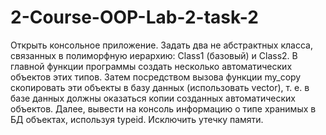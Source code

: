 # 2-Course-OOP-Lab-2-task-2
Открыть консольное приложение.  Задать два не абстрактных класса, связанных в полиморфную иерархию: Class1 (базовый) и Class2. В главной функции программы создать несколько автоматических объектов этих типов. Затем посредством вызова функции my_copy скопировать эти объекты в базу данных (использовать vector), т. е. в базе данных должны оказаться копии созданных автоматических объектов.  Далее, вывести на консоль информацию о типе хранимых в БД объектах, используя typeid.  Исключить утечку памяти.
